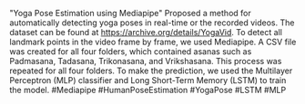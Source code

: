 "Yoga Pose Estimation using Mediapipe" 
Proposed a method for automatically detecting yoga poses in real-time or the recorded videos. 
The dataset can be found at https://archive.org/details/YogaVid. 
To detect all landmark points in the video frame by frame, we used Mediapipe. 
A CSV file was created for all four folders, which contained asanas such as Padmasana, Tadasana, Trikonasana, and Vrikshasana. 
This process was repeated for all four folders. 
To make the prediction, we used the Multilayer Perceptron (MLP) classifier and Long Short-Term Memory (LSTM) to train the model.
#Mediapipe #HumanPoseEstimation #YogaPose #LSTM #MLP
